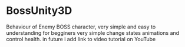# BossUnity3D
Behaviour of Enemy BOSS character, very simple and easy to understanding for begginers 
very simple change states animations and control health. in future i add link to video tutorial on YouTube
